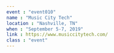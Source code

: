```yaml
---
event : "event010"
name : "Music City Tech"
location : "Nashville, TN"
when : "September 5-7, 2019"
link : https://www.musiccitytech.com/
class : "event"
---
```

